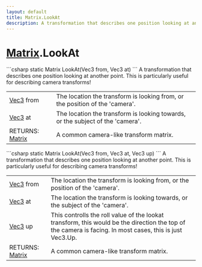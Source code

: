 ```yaml
---
layout: default
title: Matrix.LookAt
description: A transformation that describes one position looking at another point. This is particularly useful for describing camera transforms!
---
```

# [Matrix]({{site.url}}/Pages/StereoKit/Matrix.html).LookAt

<div class='signature' markdown='1'>
```csharp
static Matrix LookAt(Vec3 from, Vec3 at)
```
A transformation that describes one position looking at
another point. This is particularly useful for describing camera
transforms!
</div>

|  |  |
|--|--|
|[Vec3]({{site.url}}/Pages/StereoKit/Vec3.html) from|The location the transform is looking from, or             the position of the 'camera'.|
|[Vec3]({{site.url}}/Pages/StereoKit/Vec3.html) at|The location the transform is looking towards, or             the subject of the 'camera'.|
|RETURNS: [Matrix]({{site.url}}/Pages/StereoKit/Matrix.html)|A common camera-like transform matrix.|

<div class='signature' markdown='1'>
```csharp
static Matrix LookAt(Vec3 from, Vec3 at, Vec3 up)
```
A transformation that describes one position looking at
another point. This is particularly useful for describing camera
transforms!
</div>

|  |  |
|--|--|
|[Vec3]({{site.url}}/Pages/StereoKit/Vec3.html) from|The location the transform is looking from, or             the position of the 'camera'.|
|[Vec3]({{site.url}}/Pages/StereoKit/Vec3.html) at|The location the transform is looking towards, or             the subject of the 'camera'.|
|[Vec3]({{site.url}}/Pages/StereoKit/Vec3.html) up|This controlls the roll value of the lookat             transform, this would be the direction the top of the camera is             facing. In most cases, this is just Vec3.Up.|
|RETURNS: [Matrix]({{site.url}}/Pages/StereoKit/Matrix.html)|A common camera-like transform matrix.|





